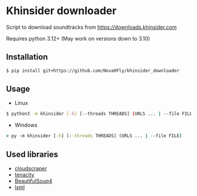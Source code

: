 # Khinsider downloader

Script to download soundtracks from https://downloads.khinsider.com

Requires python 3.12+ (May work on versions down to 3.10)

## Installation
```bash
$ pip install git+https://github.com/NovaHFly/khinsider_downloader
```

## Usage
- Linux
```bash
$ python3 -m khinsider [-h] [--threads THREADS] (URLS ... | --file FILE)
```
- Windows
```cmd
> py -m khinsider [-h] [--threads THREADS] (URLS ... | --file FILE)
```

## Used libraries
- [cloudscraper](https://github.com/venomous/cloudscraper)
- [tenacity](https://github.com/jd/tenacity)
- [BeautifulSoup4](https://www.crummy.com/software/BeautifulSoup/)
- [lxml](https://lxml.de/)

